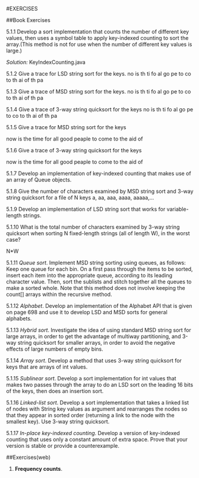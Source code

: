 #EXERCISES

##Book Exercises

5.1.1 Develop a sort implementation that counts the number of different key values, then uses a symbol table to apply key-indexed counting to sort the array.(This method is not for use when the number of different key values is large.)

*Solution:* KeyIndexCounting.java

5.1.2 Give a trace for LSD string sort for the keys.
no is th ti fo al go pe to co to th ai of th pa

5.1.3 Give a trace of MSD string sort for the keys.
no is th ti fo al go pe to co to th ai of th pa

5.1.4 Give a trace of 3-way string quicksort for the keys
no is th ti fo al go pe to co to th ai of th pa

5.1.5 Give a trace for MSD string sort for the keys

now is the time for all good peaple to come to the aid of

5.1.6 Give a trace of 3-way string quicksort for the keys

now is the time for all good peaple to come to the aid of

5.1.7 Develop an implementation of key-indexed counting that makes use of an array of Queue objects.

5.1.8 Give the number of characters examined by MSD string sort and 3-way string quicksort for a file of N keys a, aa, aaa, aaaa, aaaaa,...

5.1.9 Develop an implementation of LSD string sort that works for variable-length strings.

5.1.10 What is the total number of characters examined by 3-way string quicksort when sorting N fixed-length strings (all of length W), in the worst case?

N*W

5.1.11 *Queue sort*. Implement MSD string sorting using queues, as follows: Keep one queue for each bin. On a first pass through the items to be sorted, insert each item into the appropriate queue, according to its leading character value. Then, sort the sublists and stitch together all the queues to make a sorted whole. Note that this method does not involve keeping the count[] arrays within the recursive method.

5.1.12 *Alphabet*. Develop an implementation of the Alphabet API that is given on page 698 and use it to develop LSD and MSD sorts for general alphabets.

5.1.13 *Hybrid sort*. Investigate the idea of using standard MSD string sort for large arrays, in order to get the advantage of multiway partitioning, and 3-way string quicksort for smaller arrays, in order to avoid the negative effects of large numbers of empty bins.

5.1.14 *Array sort*. Develop a method that uses 3-way string quicksort for keys that are arrays of int values.

5.1.15 *Sublinear sort*. Develop a sort implementation for int values that makes two passes through the array to do an LSD sort on the leading 16 bits of the keys, then does an insertion sort.

5.1.16 *Linked-list sort*. Develop a sort implementation that takes a linked list of nodes with String key values as argument and rearranges the nodes so that they appear in sorted order (returning a link to the node with the smallest key). Use 3-way string quicksort.

5.1.17 *In-place key-indexed counting*. Develop a version of key-indexed counting that uses only a constant amount of extra space. Prove that your version is stable or provide a counterexample.

##Exercises(web)
1. **Frequency counts**. 















